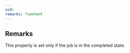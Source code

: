 ```yaml
---
uid: 
remarks: *content
---
```

## Remarks  
 This property is set only if the job is in the completed state.